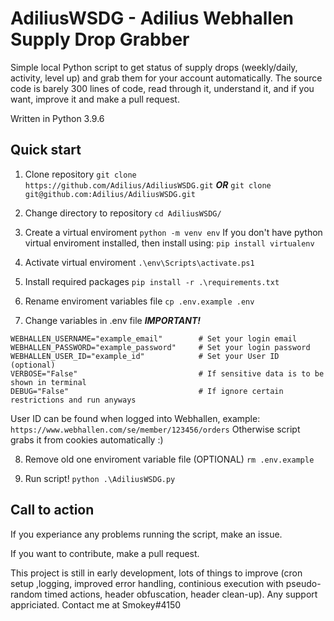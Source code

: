 # AdiliusWSDG - Adilius Webhallen Supply Drop Grabber
Simple local Python script to get status of supply drops (weekly/daily, activity, level up) and grab them for your account automatically.
The source code is barely 300 lines of code, read through it, understand it, and if you want, improve it and make a pull request.

Written in Python 3.9.6

## Quick start
1. Clone repository
`git clone https://github.com/Adilius/AdiliusWSDG.git`
***OR***
`git clone git@github.com:Adilius/AdiliusWSDG.git`

2. Change directory to repository
`cd AdiliusWSDG/`

3. Create a virtual enviroment 
`python -m venv env`
If you don't have python virtual enviroment installed, then install using:
`pip install virtualenv`

4. Activate virtual enviroment
`.\env\Scripts\activate.ps1`

5. Install required packages
`pip install -r .\requirements.txt`

6. Rename enviroment variables file
`cp .env.example .env`

7. Change variables in .env file ***IMPORTANT!***
```
WEBHALLEN_USERNAME="example_email"        # Set your login email
WEBHALLEN_PASSWORD="example_password"     # Set your login password
WEBHALLEN_USER_ID="example_id"            # Set your User ID (optional)
VERBOSE="False"                           # If sensitive data is to be shown in terminal
DEBUG="False"                             # If ignore certain restrictions and run anyways
``` 
User ID can be found when logged into Webhallen, example:
`https://www.webhallen.com/se/member/123456/orders`
Otherwise script grabs it from cookies automatically :)

8. Remove old one enviroment variable file (OPTIONAL)
`rm .env.example`

9. Run script!
`python .\AdiliusWSDG.py`

## Call to action
If you experiance any problems running the script, make an issue.

If you want to contribute, make a pull request.

This project is still in early development, lots of things to improve (cron setup ,logging, improved error handling, continious execution with pseudo-random timed actions, header obfuscation, header clean-up). Any support appriciated. Contact me at Smokey#4150
